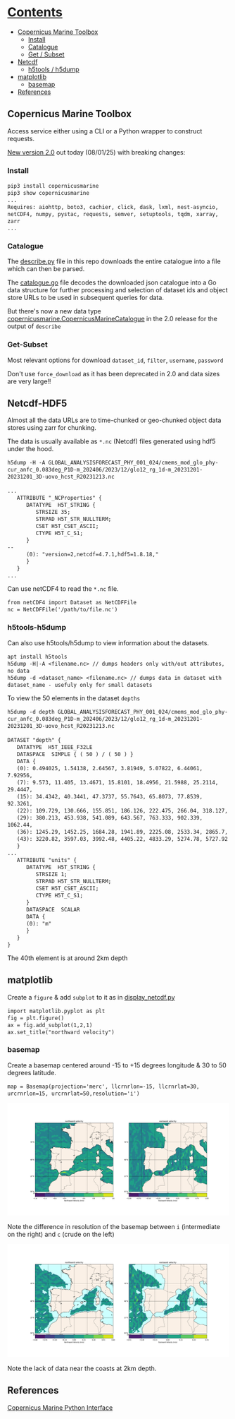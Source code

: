 # [Contents](#Contents)
- [Copernicus Marine Toolbox](#Copernicus-Marine-Toolbox)
  - [Install](#install)
  - [Catalogue](#catalogue)
  - [Get / Subset](#get-subset)
- [Netcdf](#netcdf)
  - [h5tools / h5dump](#h5tools)
- [matplotlib](#matplotlib)
  - [basemap](#basemap)
- [References](#references)

## Copernicus Marine Toolbox

Access service either using a CLI or a Python wrapper to construct requests.

[New version 2.0](https://help.marine.copernicus.eu/en/articles/9978784-what-s-new-in-version-2-0-0-of-the-copernicus-marine-toolbox) out today (08/01/25) with breaking changes:


### Install 
```
pip3 install copernicusmarine
pip3 show copernicusmarine
...
Requires: aiohttp, boto3, cachier, click, dask, lxml, nest-asyncio, netCDF4, numpy, pystac, requests, semver, setuptools, tqdm, xarray, zarr
...
```

### Catalogue

The [describe.py](/copernicus_marine/describe.py) file in this repo downloads the entire catalogue into a file which can then be parsed.

The [catalogue.go](/copernicus_marine/catalogue.go) file decodes the downloaded json catalogue into a Go data structure for further processing and selection of dataset ids and object store URLs to be used in subsequent queries for data.

But there's now a new data type [copernicusmarine.CopernicusMarineCatalogue](https://toolbox-docs.marine.copernicus.eu/en/pre-releases-2.0.0a4/response-types.html#copernicusmarine.CopernicusMarineCatalogue) in the 2.0 release for the output of `describe`

### Get-Subset

Most relevant options for download `dataset_id`, `filter`, `username`, `password`

Don't use `force_download` as it has been deprecated in 2.0 and data sizes are very large!!

## Netcdf-HDF5

Almost all the data URLs are to time-chunked or geo-chunked object data stores using zarr for chunking. 

The data is usually available as `*.nc` (Netcdf) files generated using hdf5 under the hood.

```
h5dump -H -A GLOBAL_ANALYSISFORECAST_PHY_001_024/cmems_mod_glo_phy-cur_anfc_0.083deg_P1D-m_202406/2023/12/glo12_rg_1d-m_20231201-20231201_3D-uovo_hcst_R20231213.nc

...
   ATTRIBUTE "_NCProperties" {
      DATATYPE  H5T_STRING {
         STRSIZE 35;
         STRPAD H5T_STR_NULLTERM;
         CSET H5T_CSET_ASCII;
         CTYPE H5T_C_S1;
      }
--
      (0): "version=2,netcdf=4.7.1,hdf5=1.8.18,"
      }
   }
...
```

Can use netCDF4 to read the `*.nc` file. 

``` 
from netCDF4 import Dataset as NetCDFFile
nc = NetCDFFile('/path/to/file.nc')

```

### h5tools-h5dump

Can also use h5tools/h5dump to view information about the datasets.  

```
apt install h5tools
h5dump -H|-A <filename.nc> // dumps headers only with/out attributes, no data
h5dump -d <dataset_name> <filename.nc> // dumps data in dataset with dataset_name - usefuly only for small datasets
```

To view the 50 elements in the dataset `depths`

```
h5dump -d depth GLOBAL_ANALYSISFORECAST_PHY_001_024/cmems_mod_glo_phy-cur_anfc_0.083deg_P1D-m_202406/2023/12/glo12_rg_1d-m_20231201-20231201_3D-uovo_hcst_R20231213.nc

DATASET "depth" {            
   DATATYPE  H5T_IEEE_F32LE
   DATASPACE  SIMPLE { ( 50 ) / ( 50 ) }
   DATA {                     
   (0): 0.494025, 1.54138, 2.64567, 3.81949, 5.07822, 6.44061, 7.92956,
   (7): 9.573, 11.405, 13.4671, 15.8101, 18.4956, 21.5988, 25.2114, 29.4447,
   (15): 34.4342, 40.3441, 47.3737, 55.7643, 65.8073, 77.8539, 92.3261,
   (22): 109.729, 130.666, 155.851, 186.126, 222.475, 266.04, 318.127,
   (29): 380.213, 453.938, 541.089, 643.567, 763.333, 902.339, 1062.44,
   (36): 1245.29, 1452.25, 1684.28, 1941.89, 2225.08, 2533.34, 2865.7,
   (43): 3220.82, 3597.03, 3992.48, 4405.22, 4833.29, 5274.78, 5727.92
   }
...
   ATTRIBUTE "units" {
      DATATYPE  H5T_STRING {
         STRSIZE 1;
         STRPAD H5T_STR_NULLTERM;
         CSET H5T_CSET_ASCII;
         CTYPE H5T_C_S1;
      }
      DATASPACE  SCALAR
      DATA {
      (0): "m"
      }
   }
}

``` 

The 40th element is at around 2km depth

## matplotlib

Create a `figure` & add `subplot` to it as in [display_netcdf.py](/copernicus_marine/display_netcdf.py)

```
import matplotlib.pyplot as plt
fig = plt.figure()
ax = fig.add_subplot(1,2,1)
ax.set_title("northward velocity")
```
### basemap

Create a basemap centered around -15 to +15 degrees longitude & 30 to 50 degrees latitude.

```
map = Basemap(projection='merc', llcrnrlon=-15, llcrnrlat=30, urcrnrlon=15, urcrnrlat=50,resolution='i')
```

![Currents at surface](/copernicus_marine/currents_0.png)

Note the difference in resolution of the basemap between `i` (intermediate on the right) and `c` (crude on the left)

![Currents at 2km depth](/copernicus_marine/currents_40.png)

Note the lack of data near the coasts at 2km depth.

## References 

[Copernicus Marine Python Interface](https://toolbox-docs.marine.copernicus.eu/en/pre-releases-2.0.0a4/python-interface.html)

